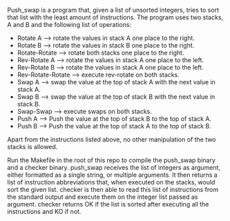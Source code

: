 
Push_swap is a program that, given a list of unsorted integers, tries to sort that list with the least amount of instructions. The program uses two stacks, A and B
and the following list of operations:

-   Rotate A --> rotate the values in stack A one place to the right.
-   Rotate B --> rotate the values in stack B one place to the right.
-   Rotate-Rotate --> rotate both stacks one place to the right.
-   Rev-Rotate A --> rotate the values in stack A one place to the left.
-   Rev-Rotate B --> rotate the values in stack A one place to the left.
-   Rev-Rotate-Rotate --> execute rev-rotate on both stacks.
-   Swap A --> swap the value at the top of stack A with the next value in stack A.
-   Swap B --> swap the value at the top of stack B with the next value in stack B.
-   Swap-Swap --> execute swaps on both stacks.
-   Push A --> Push the value at the top of stack B to the top of stack A.
-   Push B --> Push the value at the top of stack A to the top of stack B.

Apart from the instructions listed above, no other manipulation of the two stacks is allowed.

Run the Makefile in the root of this repo to compile the push_swap binary and a checker binary. push_swap receives the list of integers as argument, either formatted as a single string, or multiple arguments. It then returns a list of instruction abbreviations that, when executed on the stacks, would sort the given list. checker is then able to read this
list of instructions from the standard output and execute them on the integer list passed as argument. checker returns OK if the list is sorted after executing all the instructions and KO if not.